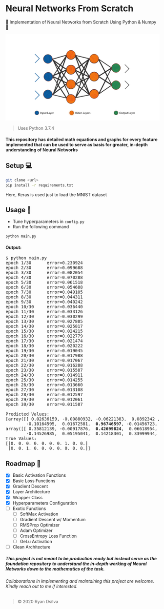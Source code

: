 # Neural Networks From Scratch

🌟 Implementation of Neural Networks from Scratch Using Python &amp; Numpy 🌟

<p align="center">
  <img src="images/nn.webp" width="550px">
</p>

> Uses Python 3.7.4

#### This repository has detailed math equations and graphs for every feature implemented that can be used to serve as basis for greater, in-depth understanding of Neural Networks

## Setup 💻

```bash
git clone <url>
pip install -r requirements.txt
```

Here, Keras is used just to load the MNIST dataset

## Usage 📔

- Tune hyperparameters in `config.py`
- Run the following command

```bash
python main.py
```

#### Output:

<pre>
$ python main.py
epoch 1/30      error=0.230924
epoch 2/30      error=0.099688
epoch 3/30      error=0.082054
epoch 4/30      error=0.070288
epoch 5/30      error=0.061518
epoch 6/30      error=0.054688
epoch 7/30      error=0.049105
epoch 8/30      error=0.044311
epoch 9/30      error=0.040242
epoch 10/30     error=0.036440
epoch 11/30     error=0.033126
epoch 12/30     error=0.030299
epoch 13/30     error=0.027805
epoch 14/30     error=0.025817
epoch 15/30     error=0.024215
epoch 16/30     error=0.022779
epoch 17/30     error=0.021474
epoch 18/30     error=0.020222
epoch 19/30     error=0.019045
epoch 20/30     error=0.017988
epoch 21/30     error=0.017067
epoch 22/30     error=0.016288
epoch 23/30     error=0.015587
epoch 24/30     error=0.014911
epoch 25/30     error=0.014255
epoch 26/30     error=0.013660
epoch 27/30     error=0.013108
epoch 28/30     error=0.012597
epoch 29/30     error=0.012061
epoch 30/30     error=0.011587

Predicted Values:
[array([[ 0.02636159, -0.00880932, -0.06221383,  0.0892342 , -0.030511  ,
        -0.10164595,  0.01672581,  <b>0.96746597</b>, -0.01456723,  0.15428294]]), 
array([[ 0.35812139, -0.00917876,  <b>0.42699824</b>,  0.06618954,  0.02116222,
        -0.14526985,  0.05195041,  0.14218301,  0.33999944, -0.18716734]])]
True Values:
[[0. 0. 0. 0. 0. 0. 0. 1. 0. 0.]
 [0. 0. 1. 0. 0. 0. 0. 0. 0. 0.]]
</pre>

## Roadmap 📑

- [x] Basic Activation Functions
- [x] Basic Loss Functions
- [x] Gradient Descent
- [x] Layer Architecture
- [x] Wrapper Class
- [x] Hyperparameters Configuration
- [ ] Exotic Functions
  - [ ] SoftMax Activation
  - [ ] Gradient Descent w/ Momentum
  - [ ] RMSProp Optimizer
  - [ ] Adam Optimizer
  - [ ] CrossEntropy Loss Function
  - [ ] GeLu Activation
- [ ] Clean Architecture

##### This project is not meant to be production ready but instead serve as the foundation repository to understand the in-depth working of Neural Networks down to the mathematics of the task.

###### Collaborations in implementing and maintaining this project are welcome. Kindly reach out to me if interested.

> &copy; 2020 Ryan Dsilva
